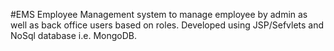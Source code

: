 #EMS
Employee Management system to manage employee by admin as well as back office users based on roles. Developed using JSP/Sefvlets and NoSql database i.e. MongoDB.
